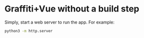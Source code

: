 # Graffiti+Vue without a build step

Simply, start a web server to run the app. For example:

```bash
python3 -m http.server
```